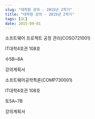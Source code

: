 ```yaml
---
slug: "대학원 강의 - 2015년 2학기"
title: "대학원 강의 - 2015년 2학기"
tags: [GC]
date: 2015-09-01
---
```


소프트웨어 프로젝트 공정 관리(COSO721001)

IT대학4호관 108호

수5B~8A

강의계획서

소프트웨어공학특론(COMP730001)

IT대학4호관 108호

토5A~7B

강의계획서
